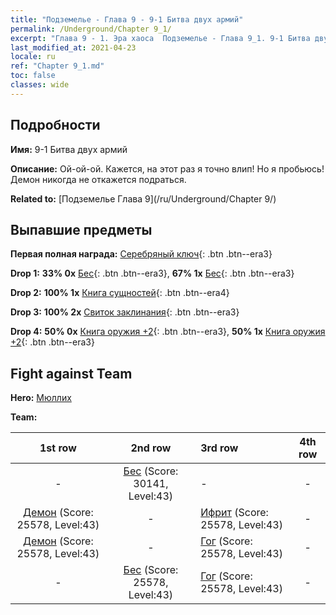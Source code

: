 ```yaml
---
title: "Подземелье - Глава 9 - 9-1 Битва двух армий"
permalink: /Underground/Chapter 9_1/
excerpt: "Глава 9 - 1. Эра хаоса  Подземелье - Глава 9_1. 9-1 Битва двух армий"
last_modified_at: 2021-04-23
locale: ru
ref: "Chapter 9_1.md"
toc: false
classes: wide
---
```


## Подробности

 **Имя:** 9-1 Битва двух армий

 **Описание:** Ой-ой-ой. Кажется, на этот раз я точно влип! Но я пробьюсь! Демон никогда не откажется подраться.

 **Related to:** [Подземелье Глава 9](/ru/Underground/Chapter 9/)

## Выпавшие предметы

 **Первая полная награда:** [Серебряный ключ](/ItemsRU/con_693/){: .btn .btn--era3}

 **Drop 1:** **33% 0x** [Бес](/ItemsRU/unt_226/){: .btn .btn--era3}, **67% 1x** [Бес](/ItemsRU/unt_226/){: .btn .btn--era3}

 **Drop 2:** **100% 1x** [Книга сущностей](/ItemsRU/mat_39/){: .btn .btn--era4}

 **Drop 3:** **100% 2x** [Свиток заклинания](/ItemsRU/con_694/){: .btn .btn--era3}

 **Drop 4:** **50% 0x** [Книга оружия +2](/ItemsRU/mat_32/){: .btn .btn--era3}, **50% 1x** [Книга оружия +2](/ItemsRU/mat_32/){: .btn .btn--era3}


## Fight against Team
 **Hero:** [Мюллих](/ru/heroes/Mullich/)

 **Team:**


  | 1st row | 2nd row | 3rd row | 4th row |
  |:----:|:----:|:----|:----:|
  | - | [Бес](/ru/units/Imp/) (Score: 30141, Level:43)  | - | - |
  | [Демон](/ru/units/Demon/) (Score: 25578, Level:43)  | - | [Ифрит](/ru/units/Efreeti/) (Score: 25578, Level:43)  | - |
  | [Демон](/ru/units/Demon/) (Score: 25578, Level:43)  | - | [Гог](/ru/units/Gog/) (Score: 25578, Level:43)  | - |
  | - | [Бес](/ru/units/Imp/) (Score: 25578, Level:43)  | [Гог](/ru/units/Gog/) (Score: 25578, Level:43)  | - |



